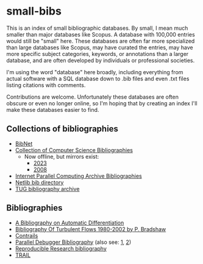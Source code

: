 # small-bibs

This is an index of small bibliographic databases. By small, I mean much smaller than major databases like Scopus. A database with 100,000 entries would still be "small" here. These databases are often far more specialized than large databases like Scopus, may have curated the entries, may have more specific subject categories, keywords, or annotations than a larger database, and are often developed by individuals or professional societies.

I'm using the word "database" here broadly, including everything from actual software with a SQL database down to .bib files and even .txt files listing citations with comments.

Contributions are welcome. Unfortunately these databases are often obscure or even no longer online, so I'm hoping that by creating an index I'll make these databases easier to find.

## Collections of bibliographies

- [BibNet](https://netlib.org/bibnet/)
- [Collection of Computer Science Bibliographies](https://en.wikipedia.org/wiki/Collection_of_Computer_Science_Bibliographies)
    - Now offline, but mirrors exist:
        - [2023](https://web.archive.org/web/20230330204052/http://liinwww.ira.uka.de/bibliography/index.html)
        - [2008](https://ftp.fi.muni.cz/pub/bibliography/index.html)
- [Internet Parallel Computing Archive Bibliographies](https://wotug.org/parallel/parlib/bibliographies/)
- [Netlib bib directory](https://www.netlib.org/bib/)
- [TUG bibliography archive](https://ftp.math.utah.edu/pub/tex/bib/index-table.html)

## Bibliographies

- [A Bibliography on Automatic Differentiation](https://autodiff.org/?module=Publications)
- [Bibliography Of Turbulent Flows 1980-2002 by P. Bradshaw](https://web.archive.org/web/20150221192214/navier.stanford.edu/bradshaw/pbref/intro.html)
- [Contrails](https://contrails.library.iit.edu/page/front)
- [Parallel Debugger Bibliography](https://web.archive.org/web/19990202122242/http://www.cs.orst.edu/%7Epancake/papers/biblio.html) (also see: [1](https://ftp.fi.muni.cz/pub/bibliography/Parallel/debug_3.1.html), [2](https://wotug.org/parallel/parlib/bibliographies/debug))
- [Reproducible Research bibliography](https://reproducibleresearch.net/bibliography/)
- [TRAIL](https://www.technicalreports.org/trail/search/)
